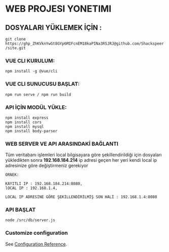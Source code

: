 # WEB PROJESI YONETIMI

## DOSYALARI YÜKLEMEK İÇİN : 
``` git clone https://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@github.com/Shackspeer/site.git ```

### VUE CLI KURULUM:
``` npm install -g @vue/cli ```

### VUE CLI SUNUCUSU BAŞLAT:
``` npm run serve / npm run build ```


### API İÇİN MODÜL YÜKLE:
```
npm install express
npm install cors
npm install mysql
npm install body-parser
```

### WEB SERVER VE API ARASINDAKİ BAĞLANTI

Tüm veritabanı işlemleri local bilgisayara göre şekillendirildiği için 
dosyaları yükledikten sonra **192.168.184.214** ip adresi geçen her yeri kendi local ip adresinize göre değiştirmeniz gerekiyor

```
ÖRNEK:

KAYITLI IP : 192.168.184.214:8080,
lOCAL IP : 192.168.1.4,

LOCAL IP ADRESİNE GÖRE ŞEKİLLENDİRİLMİŞ SON HALİ : 192.168.1.4:8080 
```

### API BAŞLAT
``` node /src/db/server.js ```


### Customize configuration
See [Configuration Reference](https://cli.vuejs.org/config/).
